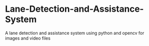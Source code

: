 # Lane-Detection-and-Assistance-System
A lane detection and assistance system using python and opencv for images and video files
